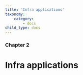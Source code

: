 ```yaml
---
title: 'Infra applications'
taxonomy:
    category:
        - docs
child_type: docs
---
```


### Chapter 2

# Infra applications
